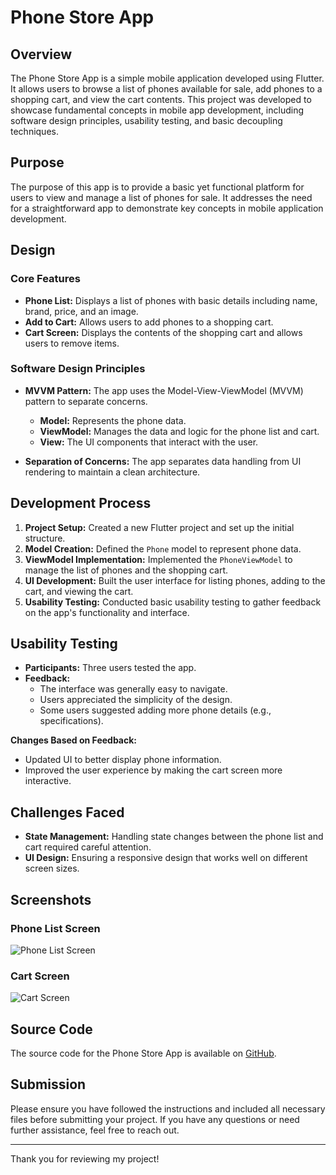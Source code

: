 # Phone Store App

## Overview

The Phone Store App is a simple mobile application developed using Flutter. It allows users to browse a list of phones available for sale, add phones to a shopping cart, and view the cart contents. This project was developed to showcase fundamental concepts in mobile app development, including software design principles, usability testing, and basic decoupling techniques.

## Purpose

The purpose of this app is to provide a basic yet functional platform for users to view and manage a list of phones for sale. It addresses the need for a straightforward app to demonstrate key concepts in mobile application development.

## Design

### Core Features

- **Phone List:** Displays a list of phones with basic details including name, brand, price, and an image.
- **Add to Cart:** Allows users to add phones to a shopping cart.
- **Cart Screen:** Displays the contents of the shopping cart and allows users to remove items.

### Software Design Principles

- **MVVM Pattern:** The app uses the Model-View-ViewModel (MVVM) pattern to separate concerns.
  - **Model:** Represents the phone data.
  - **ViewModel:** Manages the data and logic for the phone list and cart.
  - **View:** The UI components that interact with the user.

- **Separation of Concerns:** The app separates data handling from UI rendering to maintain a clean architecture.

## Development Process

1. **Project Setup:** Created a new Flutter project and set up the initial structure.
2. **Model Creation:** Defined the `Phone` model to represent phone data.
3. **ViewModel Implementation:** Implemented the `PhoneViewModel` to manage the list of phones and the shopping cart.
4. **UI Development:** Built the user interface for listing phones, adding to the cart, and viewing the cart.
5. **Usability Testing:** Conducted basic usability testing to gather feedback on the app's functionality and interface.

## Usability Testing

- **Participants:** Three users tested the app.
- **Feedback:**
  - The interface was generally easy to navigate.
  - Users appreciated the simplicity of the design.
  - Some users suggested adding more phone details (e.g., specifications).

**Changes Based on Feedback:**
- Updated UI to better display phone information.
- Improved the user experience by making the cart screen more interactive.

## Challenges Faced

- **State Management:** Handling state changes between the phone list and cart required careful attention.
- **UI Design:** Ensuring a responsive design that works well on different screen sizes.

## Screenshots

### Phone List Screen
![Phone List Screen](screenshots/phone_list.png)

### Cart Screen
![Cart Screen](screenshots/cart.png)

## Source Code

The source code for the Phone Store App is available on [GitHub](https://github.com/yourusername/phone_store_app).

## Submission

Please ensure you have followed the instructions and included all necessary files before submitting your project. If you have any questions or need further assistance, feel free to reach out.

---

Thank you for reviewing my project!

